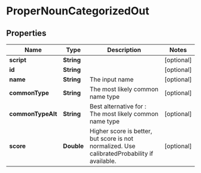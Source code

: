 
# ProperNounCategorizedOut

## Properties
Name | Type | Description | Notes
------------ | ------------- | ------------- | -------------
**script** | **String** |  |  [optional]
**id** | **String** |  |  [optional]
**name** | **String** | The input name |  [optional]
**commonType** | **String** | The most likely common name type |  [optional]
**commonTypeAlt** | **String** | Best alternative for : The most likely common name type |  [optional]
**score** | **Double** | Higher score is better, but score is not normalized. Use calibratedProbability if available.  |  [optional]



